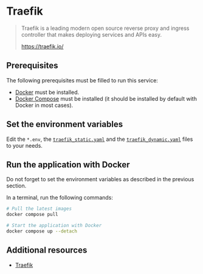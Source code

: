 # Traefik

> Traefik is a leading modern open source reverse proxy and ingress controller
> that makes deploying services and APIs easy.
>
> <https://traefik.io/>

## Prerequisites

The following prerequisites must be filled to run this service:

- [Docker](https://docs.docker.com/get-docker/) must be installed.
- [Docker Compose](https://docs.docker.com/compose/install/) must be installed
  (it should be installed by default with Docker in most cases).

## Set the environment variables

Edit the `*.env`, the [`traefik_static.yaml`](./traefik_static.yaml) and the
[`traefik_dynamic.yaml`](./traefik_dynamic.yaml) files to your needs.

## Run the application with Docker

Do not forget to set the environment variables as described in the previous
section.

In a terminal, run the following commands:

```bash
# Pull the latest images
docker compose pull

# Start the application with Docker
docker compose up --detach
```

## Additional resources

- [Traefik](https://traefik.io/)
